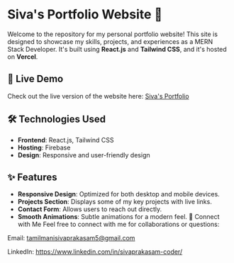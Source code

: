 # Siva's Portfolio Website 🌟

Welcome to the repository for my personal portfolio website! This site is designed to showcase my skills, projects, and experiences as a MERN Stack Developer. It's built using **React.js** and **Tailwind CSS**, and it's hosted on **Vercel**.

## 🚀 Live Demo
Check out the live version of the website here: [Siva's Portfolio]([(https://siva-05.web.app/)])

## 🛠️ Technologies Used
- **Frontend**: React.js, Tailwind CSS
- **Hosting**: Firebase
- **Design**: Responsive and user-friendly design
  
## ✨ Features
- **Responsive Design**: Optimized for both desktop and mobile devices.
- **Projects Section**: Displays some of my key projects with live links.
- **Contact Form**: Allows users to reach out directly.
- **Smooth Animations**: Subtle animations for a modern feel. 
🙌 Connect with Me
Feel free to connect with me for collaborations or questions:


Email: tamilmanisivaprakasam5@gmail.com

LinkedIn: https://www.linkedin.com/in/sivaprakasam-coder/
